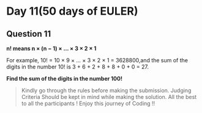 
# Day 11(50 days of EULER)

## Question 11

**n! means n × (n − 1) × ... × 3 × 2 × 1**

For example, 10! = 10 × 9 × ... × 3 × 2 × 1 = 3628800,and 
the sum of the digits in the number 10! is 3 + 6 + 2 + 8 + 8 + 0 + 0 = 27.

**Find the sum of the digits in the number 100!**

> Kindly go through the rules before making the submission.
>Judging Criteria Should be kept in mind while making the solution.
>All the best to all the participants ! Enjoy this journey of Coding !!